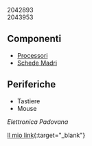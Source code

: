 2042893  
2043953

## Componenti

* [Processori](./processori.md) 
* [Schede Madri](./schede_madri.md)

## Periferiche

* Tastiere
* Mouse

*Elettronica Padovana*

[Il mio link](https://www.example.com){:target="_blank"}
